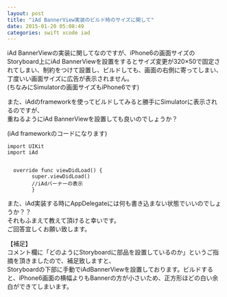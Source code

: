 ```yaml
---
layout: post
title: "iAd BannerView実装のビルド時のサイズに関して"
date: 2015-01-20 05:08:49
categories: swift xcode iad
---
```

<p>iAd BannerViewの実装に関してなのですが、iPhone6の画面サイズのStoryboard上にiAd BannerViewを設置をするとサイズ変更が320×50で固定されてしまい、制約をつけて設置し、ビルドしても、画面の右側に寄ってしまい、丁度いい画面サイズに広告が表示されません。<br>
(ちなみにSimulatorの画面サイズもiPhone6です)</p>

<p>また、iAdのframeworkを使ってビルドしてみると勝手にSimulatorに表示されるのですが、<br>
重ねるようにiAd BannerViewを設置しても良いのでしょうか？</p>

<p>(iAd frameworkのコードになります)</p>

<pre class="lang-js prettyprint-override"><code>import UIKit
import iAd


  override func viewDidLoad() {
        super.viewDidLoad()
        //iAdバーナーの表示
        }
</code></pre>



<p>また、iAd実装する時にAppDelegateには何も書き込まない状態でいいのでしょうか？？<br>
それもふまえて教えて頂けると幸いです。<br>
ご回答宜しくお願い致します。</p>

<p>【補足】<br>
コメント欄に「どのようにStoryboardに部品を設置しているのか」というご指摘を頂きましたので、補足致しますと、<br>
Storyboardの下部に手動でiAdBannerViewを設置しております。ビルドすると、iPhone6画面の横幅よりもBannerの方が小さいため、正方形ほどの白い余白ができてしまいます。</p>
